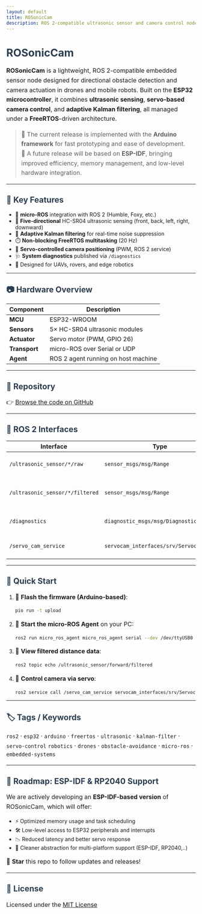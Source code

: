 ```yaml
---
layout: default
title: ROSonicCam
description: ROS 2-compatible ultrasonic sensor and camera control node for drones and robots.
---
```


<style>
h1, h2, h3 {
  color: #2c3e50;
}
p {
  font-size: 16px;
  line-height: 1.6;
}
.feature-badge {
  display: inline-block;
  background-color: #007acc;
  color: white;
  padding: 3px 8px;
  border-radius: 5px;
  font-size: 13px;
  margin: 2px;
}
</style>

# ROSonicCam

**ROSonicCam** is a lightweight, ROS 2-compatible embedded sensor node designed for directional obstacle detection and camera actuation in drones and mobile robots. Built on the **ESP32 microcontroller**, it combines **ultrasonic sensing**, **servo-based camera control**, and **adaptive Kalman filtering**, all managed under a **FreeRTOS**-driven architecture.

> 🔧 The current release is implemented with the **Arduino framework** for fast prototyping and ease of development.  
> 🚀 A future release will be based on **ESP-IDF**, bringing improved efficiency, memory management, and low-level hardware integration.

---

## 🌟 Key Features

- 🔌 **micro-ROS** integration with ROS 2 (Humble, Foxy, etc.)
- 📡 **Five-directional** HC-SR04 ultrasonic sensing (front, back, left, right, downward)
- 🧠 **Adaptive Kalman filtering** for real-time noise suppression
- ⏱️ **Non-blocking FreeRTOS multitasking** (20 Hz)
- 🎥 **Servo-controlled camera positioning** (PWM, ROS 2 service)
- 🩺 **System diagnostics** published via `/diagnostics`
- 🤖 Designed for UAVs, rovers, and edge robotics

---

## 📷 Hardware Overview

| Component        | Description                         |
|------------------|-------------------------------------|
| **MCU**          | ESP32-WROOM                         |
| **Sensors**      | 5× HC-SR04 ultrasonic modules       |
| **Actuator**     | Servo motor (PWM, GPIO 26)          |
| **Transport**    | micro-ROS over Serial or UDP        |
| **Agent**        | ROS 2 agent running on host machine |

---

## 🔗 Repository

👉 [Browse the code on GitHub](https://github.com/Adem-Aoun/ROSonicCam)

---

## 🚀 ROS 2 Interfaces

| Interface                      | Type                                         | Description                        |
|-------------------------------|----------------------------------------------|------------------------------------|
| `/ultrasonic_sensor/*/raw`    | `sensor_msgs/msg/Range`                      | Unfiltered HC-SR04 readings        |
| `/ultrasonic_sensor/*/filtered` | `sensor_msgs/msg/Range`                    | Kalman-filtered distance estimates |
| `/diagnostics`                | `diagnostic_msgs/msg/DiagnosticStatus`       | Real-time health reporting         |
| `/servo_cam_service`          | `servocam_interfaces/srv/Servocam`           | Set servo angle (0°–180°)          |

---

## 📘 Quick Start

1. 🔧 **Flash the firmware (Arduino-based)**:
   ```bash
   pio run -t upload
    ````

2. 🔌 **Start the micro-ROS Agent** on your PC:

   ```bash
   ros2 run micro_ros_agent micro_ros_agent serial --dev /dev/ttyUSB0 -b 115200
   ```

3. 📡 **View filtered distance data**:

   ```bash
   ros2 topic echo /ultrasonic_sensor/forward/filtered
   ```

4. 🎥 **Control camera via servo**:

   ```bash
   ros2 service call /servo_cam_service servocam_interfaces/srv/Servocam "{angle_deg: 90.0}"
   ```

---

## 🏷️ Tags / Keywords

`ros2` · `esp32` · `arduino` · `freertos` · `ultrasonic` · `kalman-filter` · `servo-control`
`robotics` · `drones` · `obstacle-avoidance` · `micro-ros` · `embedded-systems`

---

## 📅 Roadmap: ESP-IDF & RP2040 Support

We are actively developing an **ESP-IDF-based version** of ROSonicCam, which will offer:

* ⚡ Optimized memory usage and task scheduling
* 🛠️ Low-level access to ESP32 peripherals and interrupts
* 📉 Reduced latency and better servo response
* 🧠 Cleaner abstraction for multi-platform support (ESP-IDF, RP2040,..)

📌 **Star** this repo to follow updates and releases!

---

## 📄 License

Licensed under the [MIT License](https://opensource.org/licenses/MIT)

